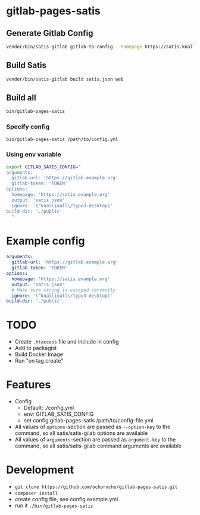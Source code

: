 # gitlab-pages-satis

## Generate Gitlab Config

```bash
vendor/bin/satis-gitlab gitlab-to-config --homepage https://satis.knallimall.org --output satis.json https://gitlab.example.org TOKEN
```

## Build Satis

```bash
vendor/bin/satis-gitlab build satis.json web
```

## Build all

```bash
bin/gitlab-pages-satis
```

### Specify config 

```bash
bin/gitlab-pages-satis /path/to/config.yml
```
 
### Using env variable

```bash
export GITLAB_SATIS_CONFIG="
arguments:
  gitlab-url: 'https://gitlab.example.org'
  gitlab-token: 'TOKEN'
options:
  homepage: 'https://satis.example.org'
  output: 'satis.json'
  ignore: '(^knallimall\/typo3-desktop)'
build-dir: './public'
  "
```

# Example config

```yaml
arguments:
  gitlab-url: 'https://gitlab.example.org'
  gitlab-token: 'TOKEN'
options:
  homepage: 'https://satis.example.org'
  output: 'satis.json'
  # Make sure string is escaped correctly
  ignore: '(^knallimall\/typo3-desktop)'
build-dir: './public'
```

# TODO

* Create `.htaccess` file and include in config
* Add to packagist
* Build Docker Image
* Run "on tag create"

# Features


* Config
  * Default: ./config.yml
  * env: GITLAB_SATIS_CONFIG
  * set config gitlab-pages-satis /path/to/config-file.yml
* All values of `options`-section are passed as `--option-key` to the command, so all satis/satis-gilab options are available
* All values of `arguments`-section are passed as `argument-key` to the command, so all satis/satis-gilab command arguments are available

# Development

* `git clone https://github.com/ochorocho/gitlab-pages-satis.git`
* `composer install`
* create config file, see config.example.yml
* run it `./bin/gitlab-pages-satis`
